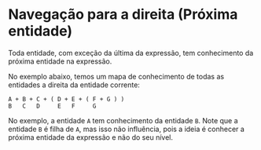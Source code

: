 # Navegação para a direita (Próxima entidade) <header-set anchor-name="entity-next" />

Toda entidade, com exceção da última da expressão, tem conhecimento da próxima entidade na expressão. 

No exemplo abaixo, temos um mapa de conhecimento de todas as entidades a direita da entidade corrente:

```
A + B + C + ( D + E + ( F + G ) )
B   C   D     E   F     G
```

No exemplo, a entidade `A` tem conhecimento da entidade `B`. Note que a entidade `B` é filha de `A`, mas isso não influência, pois a ideia é conhecer a próxima entidade da expressão e não do seu nível.

